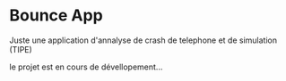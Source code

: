 # Bounce App
Juste une application d'annalyse de crash de telephone et de simulation (TIPE)

le projet est en cours de dévellopement...
